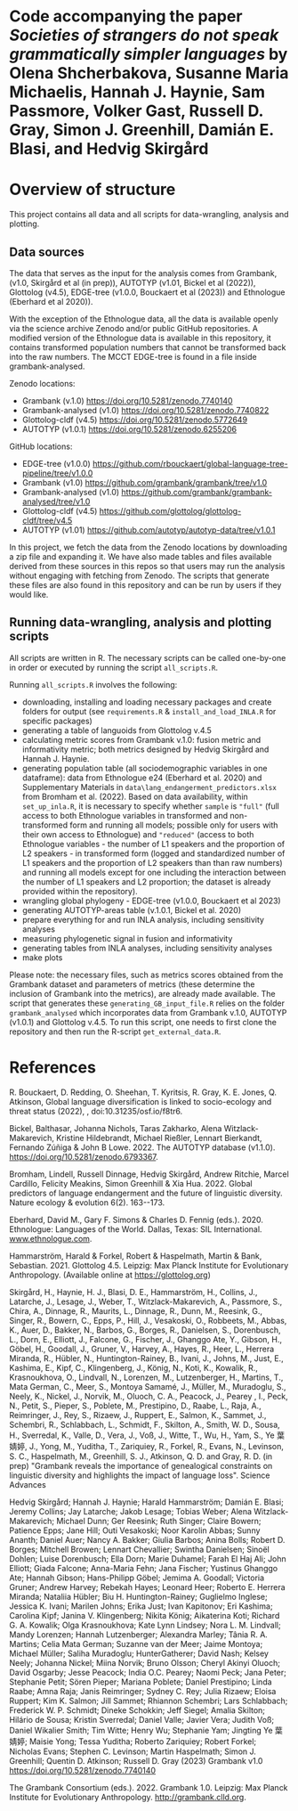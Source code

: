 # Code accompanying the paper *Societies of strangers do not speak grammatically simpler languages* by Olena Shcherbakova, Susanne Maria Michaelis, Hannah J. Haynie, Sam Passmore, Volker Gast, Russell D. Gray, Simon J. Greenhill, Damián E. Blasi, and Hedvig Skirgård

# Overview of structure
This project contains all data and all scripts for data-wrangling, analysis and plotting.

## Data sources

The data that serves as the input for the analysis comes from Grambank,
(v1.0, Skirgård et al (in prep)), AUTOTYP (v1.01, Bickel et al (2022)), Glottolog (v4.5), EDGE-tree (v1.0.0, Bouckaert et al (2023)) and Ethnologue (Eberhard et al 2020)).

With the exception of the Ethnologue data, all the data is available
openly via the science archive Zenodo and/or public GitHub repositories. A
modified version of the Ethnologue data is available in this repository, it contains
transformed population numbers that cannot be transformed back into the
raw numbers. The MCCT EDGE-tree is found in a file inside grambank-analysed.

Zenodo locations:

*   Grambank (v.1.0) <https://doi.org/10.5281/zenodo.7740140>
*   Grambank-analysed (v1.0) <https://doi.org/10.5281/zenodo.7740822>
*   Glottolog-cldf (v4.5) <https://doi.org/10.5281/zenodo.5772649>
*   AUTOTYP (v1.0.1) <https://doi.org/10.5281/zenodo.6255206>

GitHub locations:

* EDGE-tree (v1.0.0) <https://github.com/rbouckaert/global-language-tree-pipeline/tree/v1.0.0>
* Grambank (v1.0) <https://github.com/grambank/grambank/tree/v1.0>
* Grambank-analysed (v1.0) <https://github.com/grambank/grambank-analysed/tree/v1.0>
* Glottolog-cldf (v4.5) <https://github.com/glottolog/glottolog-cldf/tree/v4.5>
* AUTOTYP (v1.01) <https://github.com/autotyp/autotyp-data/tree/v1.0.1>

In this project, we fetch the data from the Zenodo locations by downloading a zip file and expanding it. We have also made tables and files available derived from these sources in this repos so that users may run the analysis without engaging with fetching from Zenodo. The scripts that generate these files are also found in this repository and can be run by users if they would like.

## Running data-wrangling, analysis and plotting scripts
All scripts are written in R. The necessary scripts can be called
one-by-one in order or executed by running the script `all_scripts.R`.

Running `all_scripts.R` involves the following:

-   downloading, installing and loading necessary packages and create
    folders for output (see `requirements.R` & `install_and_load_INLA.R`
    for specific packages)
-   generating a table of languoids from Glottolog v.4.5
-   calculating metric scores from Grambank v.1.0: fusion metric and
    informativity metric; both metrics designed by Hedvig Skirgård and
    Hannah J. Haynie.
-   generating population table (all sociodemographic variables in one
    dataframe): data from Ethnologue e24 (Eberhard et al. 2020) and
    Supplementary Materials in `data\lang_endangerment_predictors.xlsx`
    from Bromham et al. (2022). Based on data availability, within
    `set_up_inla.R`, it is necessary to specify whether `sample` is
    `"full"` (full access to both Ethnologue variables in transformed
    and non-transformed form and running all models; possible only for
    users with their own access to Ethnologue) and `"reduced"` (access
    to both Ethnologue variables - the number of L1 speakers and the
    proportion of L2 speakers - in transformed form (logged and
    standardized number of L1 speakers and the proportion of L2 speakers
    than than raw numbers) and running all models except for one
    including the interaction between the number of L1 speakers and L2
    proportion; the dataset is already provided within the repository).
-   wrangling global phylogeny - EDGE-tree (v1.0.0, Bouckaert et al 2023)
-   generating AUTOTYP-areas table (v.1.0.1, Bickel et al. 2020)
-   prepare everything for and run INLA analysis, including sensitivity
    analyses
-   measuring phylogenetic signal in fusion and informativity
-   generating tables from INLA analyses, including sensitivity analyses
-   make plots

Please note: the necessary files, such as metrics scores obtained from the
Grambank dataset and parameters of metrics (these determine the
inclusion of Grambank into the metrics), are already made available. The
script that generates these `generating_GB_input_file.R` relies on the
folder `grambank_analysed` which incorporates data from
Grambank v.1.0, AUTOTYP (v1.0.1) and Glottolog v.4.5. To run this script, one needs to
first clone the repository and then run the R-script `get_external_data.R`.

# References

R. Bouckaert, D. Redding, O. Sheehan, T. Kyritsis, R. Gray, K. E. Jones, Q. Atkinson, Global language diversification is linked to socio-ecology and threat status (2022), , doi:10.31235/osf.io/f8tr6.

Bickel, Balthasar, Johanna Nichols, Taras Zakharko, Alena
Witzlack-Makarevich, Kristine Hildebrandt, Michael Rießler, Lennart
Bierkandt, Fernando Zúñiga & John B Lowe. 2022. The AUTOTYP database
(v1.1.0). <https://doi.org/10.5281/zenodo.6793367>.

Bromham, Lindell, Russell Dinnage, Hedvig Skirgård, Andrew Ritchie,
Marcel Cardillo, Felicity Meakins, Simon Greenhill & Xia Hua. 2022.
Global predictors of language endangerment and the future of linguistic
diversity. Nature ecology & evolution 6(2). 163--173.

Eberhard, David M., Gary F. Simons & Charles D. Fennig (eds.). 2020.
Ethnologue: Languages of the World. Dallas, Texas: SIL International.
www.ethnologue.com.

Hammarström, Harald & Forkel, Robert & Haspelmath, Martin & Bank, Sebastian. 2021. Glottolog 4.5. Leipzig: Max Planck Institute for Evolutionary Anthropology. (Available online at https://glottolog.org)

Skirgård, H., Haynie, H. J., Blasi, D. E., Hammarström, H., Collins, J., Latarche, J., Lesage, J., Weber, T., Witzlack-Makarevich, A., Passmore, S., Chira, A., Dinnage, R., Maurits, L., Dinnage, R., Dunn, M., Reesink, G., Singer, R., Bowern, C., Epps, P., Hill, J., Vesakoski, O., Robbeets, M., Abbas, K., Auer, D., Bakker, N., Barbos, G., Borges, R., Danielsen, S., Dorenbusch, L., Dorn, E., Elliott, J., Falcone, G., Fischer, J., Ghanggo Ate, Y., Gibson, H., Göbel, H., Goodall, J., Gruner, V., Harvey, A., Hayes, R., Heer, L., Herrera Miranda, R., Hübler, N., Huntington-Rainey, B., Ivani, J., Johns, M., Just, E., Kashima, E., Kipf, C., Klingenberg, J., König, N., Koti, K., Kowalik, R., Krasnoukhova, O., Lindvall, N., Lorenzen, M., Lutzenberger, H., Martins, T., Mata German, C., Meer, S., Montoya Samamé, J., Müller, M., Muradoglu, S., Neely, K., Nickel, J., Norvik, M., Oluoch, C. A., Peacock, J., Pearey , I., Peck, N., Petit, S., Pieper, S., Poblete, M., Prestipino, D., Raabe, L., Raja, A., Reimringer, J., Rey, S., Rizaew, J., Ruppert, E., Salmon, K., Sammet, J., Schembri, R., Schlabbach, L., Schmidt, F., Skilton, A., Smith, W. D., Sousa, H., Sverredal, K., Valle, D., Vera, J., Voß, J., Witte, T., Wu, H., Yam, S., Ye 葉婧婷, J., Yong, M., Yuditha, T., Zariquiey, R., Forkel, R., Evans, N., Levinson, S. C., Haspelmath, M., Greenhill, S. J., Atkinson, Q. D. and Gray, R. D. (in prep) "Grambank reveals the importance of genealogical constraints on linguistic diversity and highlights the impact of language loss". Science Advances

Hedvig Skirgård; Hannah J. Haynie; Harald Hammarström; Damián E. Blasi; Jeremy Collins; Jay Latarche; Jakob Lesage; Tobias Weber; Alena Witzlack-Makarevich; Michael Dunn; Ger Reesink; Ruth Singer; Claire Bowern; Patience Epps; Jane Hill; Outi Vesakoski; Noor Karolin Abbas; Sunny Ananth; Daniel Auer; Nancy A. Bakker; Giulia Barbos; Anina Bolls; Robert D. Borges; Mitchell Browen; Lennart Chevallier; Swintha Danielsen; Sinoël Dohlen; Luise Dorenbusch; Ella Dorn; Marie Duhamel; Farah El Haj Ali; John Elliott; Giada Falcone; Anna-Maria Fehn; Jana Fischer; Yustinus Ghanggo Ate; Hannah Gibson; Hans-Philipp Göbel; Jemima A. Goodall; Victoria Gruner; Andrew Harvey; Rebekah Hayes; Leonard Heer; Roberto E. Herrera Miranda; Nataliia Hübler; Biu H. Huntington-Rainey; Guglielmo Inglese; Jessica K. Ivani; Marilen Johns; Erika Just; Ivan Kapitonov; Eri Kashima; Carolina Kipf; Janina V. Klingenberg; Nikita König; Aikaterina Koti; Richard G. A. Kowalik; Olga Krasnoukhova; Kate Lynn Lindsey; Nora L. M. Lindvall; Mandy Lorenzen; Hannah Lutzenberger; Alexandra Marley; Tânia R. A. Martins; Celia Mata German; Suzanne van der Meer; Jaime Montoya; Michael Müller; Saliha Muradoglu; HunterGatherer; David Nash; Kelsey Neely; Johanna Nickel; Miina Norvik; Bruno Olsson; Cheryl Akinyi Oluoch; David Osgarby; Jesse Peacock; India O.C. Pearey; Naomi Peck; Jana Peter; Stephanie Petit; Sören Pieper; Mariana Poblete; Daniel Prestipino; Linda Raabe; Amna Raja; Janis Reimringer; Sydney C. Rey; Julia Rizaew; Eloisa Ruppert; Kim K. Salmon; Jill Sammet; Rhiannon Schembri; Lars Schlabbach; Frederick W. P. Schmidt; Dineke Schokkin; Jeff Siegel; Amalia Skilton; Hilário de Sousa; Kristin Sverredal; Daniel Valle; Javier Vera; Judith Voß; Daniel Wikalier Smith; Tim Witte; Henry Wu; Stephanie Yam; Jingting Ye 葉婧婷; Maisie Yong; Tessa Yuditha; Roberto Zariquiey; Robert Forkel; Nicholas Evans; Stephen C. Levinson; Martin Haspelmath; Simon J. Greenhill; Quentin D. Atkinson; Russell D. Gray (2023) Grambank v1.0 https://doi.org/10.5281/zenodo.7740140

The Grambank Consortium (eds.). 2022. Grambank 1.0. Leipzig: Max Planck
Institute for Evolutionary Anthropology. <http://grambank.clld.org>.
